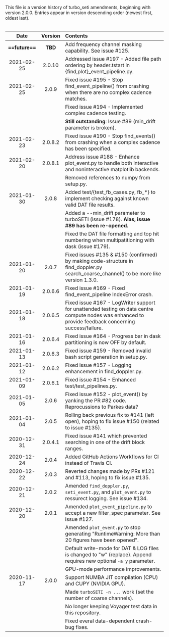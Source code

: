 This file is a version history of turbo_seti amendments, beginning with version 2.0.0.  Entries appear in version descending order (newest first, oldest last).
<br>
<br>

|    Date    | Version | Contents |
| :--: | :--: | :-- |
|  **==future==** | **TBD** | Add frequency channel masking capability. See issue #125. |
| 2021-02-25 | 2.0.10 | Addressed issue #197 - Added file path ordering by header.tstart in {find,plot}_event_pipeline.py. |
| 2021-02-25 | 2.0.9 | Fixed issue #195 - Stop find_event_pipeline() from crashing when there are no complex cadence matches. |
| | | Fixed issue #194 - Implemented complex cadence testing.
| | | **Still outstanding**: Issue #89 (min_drift parameter is broken). |
| 2021-02-23 | 2.0.8.2 | Fixed issue #190 - Stop find_events() from crashing when a complex cadence has been specified. |
| 2021-02-20 | 2.0.8.1 | Address issue #188 - Enhance plot_event.py to handle both interactive and noninteractive matplotlib backends. |
| | | Removed references to numpy from setup.py. |
| 2021-01-30 | 2.0.8 | Added test/{test_fb_cases.py, fb_*} to implement checking against known valid DAT file results. |
| | | Added a --min_drift parameter to turboSETI (issue #178).  **Alas, issue #89 has been re-opened.** |
| | | Fixed the DAT file formatting and top hit numbering when multipatitioning with dask (issue #179). |
| 2021-01-20 | 2.0.7 | Fixed issues #135 & #150 (confirmed) by making code-structure in find_doppler.py search_coarse_channel() to be more like version 1.3.0. |
| 2021-01-19 | 2.0.6.6 | Fixed issue #169 - Fixed find_event_pipeline IndexError crash. |
| 2021-01-18 | 2.0.6.5 | Fixed issue #167 - LogWriter support for unattended testing on data centre compute nodes was enhanced to provide feedback concerning success/failure. |
| 2021-01-16 | 2.0.6.4 | Fixed issue #164 - Progress bar in dask partitioning is now OFF by default. |
| 2021-01-13 | 2.0.6.3 | Fixed issue #159 - Removed invalid bash script generation in setup.py. |
| 2021-01-12 | 2.0.6.2 | Fixed issue #157 - Logging enhancement in find_doppler.py. |
| 2021-01-09 | 2.0.6.1 | Fixed issue #154 - Enhanced test/test_pipelines.py. |
| 2021-01-05 | 2.0.6 | Fixed issue #152 - plot_event() by yanking the PR #82 code. Reprocussions to Parkes data? |
| 2021-01-04 | 2.0.5 | Rolling back previous fix to #141 (left open), hoping to fix issue #150 (related to issue #135). |
| 2020-12-31 | 2.0.4.1 | Fixed issue #141 which prevented searching in one of the drift block ranges. |
| 2020-12-24 | 2.0.4 | Added GitHub Actions Workflows for CI instead of Travis CI. |
| 2020-12-22 | 2.0.3 | Reverted changes made by PRs #121 and #113, hoping to fix issue #135. |
| 2020-12-21 | 2.0.2 | Amended `find_doppler.py`, `seti_event.py`, and `plot_event.py` to ressurect logging. See issue \#134. |
| 2020-12-20 | 2.0.1 | Amended `plot_event_pipeline.py` to accept a new filter_spec parameter. See issue \#127. |
| | | Amended `plot_event.py` to stop generating "RuntimeWarning: More than 20 figures have been opened".
| | | Default write-mode for DAT & LOG files is changed to "w" (replace). Append requires new optional `-a y` parameter.
| | | GPU-mode performance improvements.
| 2020-11-17 | 2.0.0 | Support NUMBA JIT compilation (CPU) and CUPY (NVIDIA GPU). |
| | | Made `turboSETI -n ...` work (set the number of coarse channels).
| | | No longer keeping Voyager test data in this repository.
| | | Fixed everal data-dependent crash-bug fixes.

